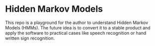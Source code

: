 Hidden Markov Models
======

This repo is a playground for the author to understand Hidden Markov Models (HMMs). The future idea is to convert it to a stable product and apply the software to practical cases like speech recognition or hand written sign recognition.

